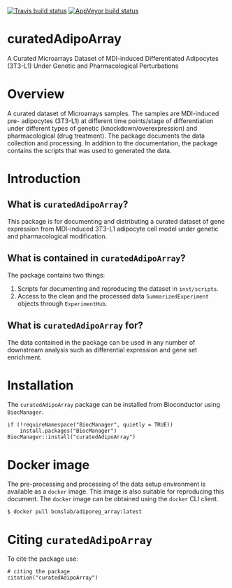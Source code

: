 [![Travis build status](https://travis-ci.org/MahShaaban/curatedAdipoArray.svg?branch=master)](https://travis-ci.org/MahShaaban/curatedAdipoArray)
[![AppVeyor build status](https://ci.appveyor.com/api/projects/status/github/MahShaaban/curatedAdipoArray?branch=master&svg=true)](https://ci.appveyor.com/project/MahShaaban/curatedAdipoArray)

# curatedAdipoArray

A Curated Microarrays Dataset of MDI-induced Differentiated Adipocytes (3T3-L1)
Under Genetic and Pharmacological Perturbations

# Overview

A curated dataset of Microarrays samples. The samples are MDI-induced pre-
adipocytes (3T3-L1) at different time points/stage of differentiation under 
different types of genetic (knockdown/overexpression) and pharmacological 
(drug treatment). The package documents the data collection and processing.
In addition to the documentation, the package contains the scripts that was
used to generated the data.

# Introduction

## What is `curatedAdipoArray`?

This package is for documenting and distributing a curated dataset of gene 
expression from MDI-induced 3T3-L1 adipocyte cell model under genetic and
pharmacological modification.

## What is contained in `curatedAdipoArray`?

The package contains two things:

1. Scripts for documenting and reproducing the dataset in `inst/scripts`.
2. Access to the clean and the processed data `SummarizedExperiment` objects
through `ExperimentHub`.

## What is `curatedAdipoArray` for?

The data contained in the package can be used in any number of downstream
analysis such as differential expression and gene set enrichment.

# Installation

The `curatedAdipoArray` package can be installed from Bioconductor using 
`BiocManager`.

```{r install_biocmanager,eval=FALSE}
if (!requireNamespace("BiocManager", quietly = TRUE))
    install.packages("BiocManager")
BiocManager::install("curatedAdipoArray")
```

# Docker image

The pre-processing and processing of the data setup environment is available as
a `docker` image. This image is also suitable for reproducing this document. 
The `docker` image can be obtained using the `docker` CLI client.

```
$ docker pull bcmslab/adiporeg_array:latest
```

# Citing `curatedAdipoArray`

To cite the package use:

```{r citation, eval=FALSE}
# citing the package
citation("curatedAdipoArray")
```
